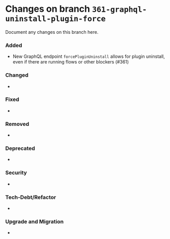 # Changes on branch `361-graphql-uninstall-plugin-force`
Document any changes on this branch here.
### Added
- New GraphQL endpoint `forcePluginUninstall` allows for plugin uninstall, even if there are running flows or other blockers (#361)

### Changed
- 

### Fixed
- 

### Removed
- 

### Deprecated
- 

### Security
- 

### Tech-Debt/Refactor
- 

### Upgrade and Migration
- 

